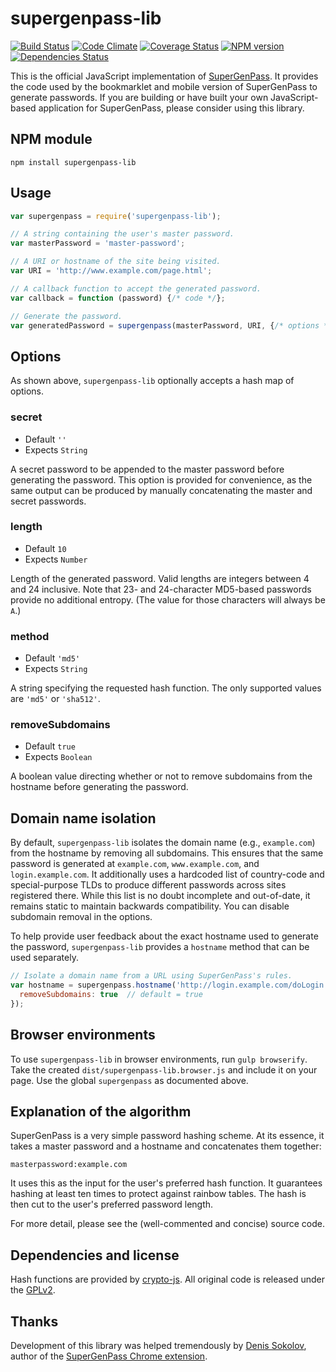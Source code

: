 # supergenpass-lib

[![Build Status][build-status]][travis-ci]
[![Code Climate][code-climate-status]][code-climate]
[![Coverage Status][coverage-status]][coveralls]
[![NPM version][npm-badge]][fury-io]
[![Dependencies Status][dependencies-status]][gemnasium]

This is the official JavaScript implementation of [SuperGenPass][sgp]. It
provides the code used by the bookmarklet and mobile version of SuperGenPass to
generate passwords. If you are building or have built your own JavaScript-based
application for SuperGenPass, please consider using this library.


## NPM module

```shell
npm install supergenpass-lib
```


## Usage

```javascript
var supergenpass = require('supergenpass-lib');

// A string containing the user's master password.
var masterPassword = 'master-password';

// A URI or hostname of the site being visited.
var URI = 'http://www.example.com/page.html';

// A callback function to accept the generated password.
var callback = function (password) {/* code */};

// Generate the password.
var generatedPassword = supergenpass(masterPassword, URI, {/* options */}, callback);
```


## Options

As shown above, `supergenpass-lib` optionally accepts a hash map of options.

### secret

* Default `''`
* Expects `String`

A secret password to be appended to the master password before generating the
password. This option is provided for convenience, as the same output can be
produced by manually concatenating the master and secret passwords.

### length

* Default `10`
* Expects `Number`

Length of the generated password. Valid lengths are integers between 4 and 24
inclusive. Note that 23- and 24-character MD5-based passwords provide no
additional entropy. (The value for those characters will always be `A`.)

### method

* Default `'md5'`
* Expects `String`

A string specifying the requested hash function. The only supported values are
`'md5'` or `'sha512'`.

### removeSubdomains

* Default `true`
* Expects `Boolean`

A boolean value directing whether or not to remove subdomains from the hostname
before generating the password.


## Domain name isolation

By default, `supergenpass-lib` isolates the domain name (e.g., `example.com`)
from the hostname by removing all subdomains. This ensures that the same
password is generated at `example.com`, `www.example.com`, and
`login.example.com`. It additionally uses a hardcoded list of country-code and
special-purpose TLDs to produce different passwords across sites registered
there. While this list is no doubt incomplete and out-of-date, it remains
static to maintain backwards compatibility. You can disable subdomain removal
in the options.

To help provide user feedback about the exact hostname used to generate the
password, `supergenpass-lib` provides a `hostname` method that can be used
separately.

```javascript
// Isolate a domain name from a URL using SuperGenPass's rules.
var hostname = supergenpass.hostname('http://login.example.com/doLogin.htm', {
  removeSubdomains: true  // default = true
});
```


## Browser environments

To use `supergenpass-lib` in browser environments, run `gulp browserify`. Take
the created `dist/supergenpass-lib.browser.js` and include it on your page. Use
the global `supergenpass` as documented above.


## Explanation of the algorithm

SuperGenPass is a very simple password hashing scheme. At its essence, it takes
a master password and a hostname and concatenates them together:

```
masterpassword:example.com
```

It uses this as the input for the user's preferred hash function. It guarantees
hashing at least ten times to protect against rainbow tables. The hash is then
cut to the user's preferred password length.

For more detail, please see the (well-commented and concise) source code.


## Dependencies and license

Hash functions are provided by [crypto-js][crypto-js]. All original code is
released under the [GPLv2][gplv2].


## Thanks

Development of this library was helped tremendously by [Denis Sokolov][denis],
author of the [SuperGenPass Chrome extension][chrome-ext].


[sgp]: http://supergenpass.com
[build-status]: https://secure.travis-ci.org/chriszarate/supergenpass-lib.svg?branch=master
[dependencies-status]: https://gemnasium.com/chriszarate/supergenpass-lib.svg
[code-climate-status]: http://img.shields.io/codeclimate/github/chriszarate/supergenpass-lib.svg
[coverage-status]: https://img.shields.io/coveralls/chriszarate/supergenpass-lib.svg
[npm-badge]: https://badge.fury.io/js/supergenpass-lib.svg
[travis-ci]: http://travis-ci.org/chriszarate/supergenpass-lib
[fury-io]: http://badge.fury.io/js/supergenpass-lib
[gemnasium]: https://gemnasium.com/chriszarate/supergenpass-lib
[code-climate]: https://codeclimate.com/chriszarate/supergenpass-lib
[coveralls]: https://coveralls.io/r/chriszarate/supergenpass-lib?branch=master
[crypto-js]: https://www.npmjs.org/package/crypto-js
[denis]: http://sokolov.cc
[chrome-ext]: https://chrome.google.com/extensions/detail/bmmmhbgdbpnbfefmacdlbpfgegcibkjo/
[gplv2]: http://www.gnu.org/licenses/gpl-2.0.html
